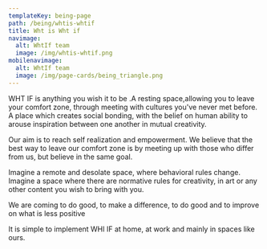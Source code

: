 ```yaml
---
templateKey: being-page
path: /being/whtis-whtif
title: Wht is Wht if
navimage:
  alt: WhtIf team
  image: /img/whtis-whtif.png
mobilenavimage:
  alt: WhtIf team
  image: /img/page-cards/being_triangle.png
---
```

WHT IF is anything you wish it to be .A resting space,allowing you to leave your comfort zone, through meeting with cultures you've never met before. A place which creates social bonding, with the belief on human ability to arouse inspiration between one another in mutual creativity.

Our aim is to reach self realization and empowerment. We believe that the best way to leave our comfort zone is by meeting up with those who differ from us, but believe in the same goal.

Imagine a remote and desolate space, where behavioral rules change. Imagine a space where there are normative rules for creativity, in art or any other content you wish to bring with you.

We are coming to do good, to make a difference, to do good and to improve on what is less positive

It is simple to implement WHI IF at home, at work and mainly in spaces like ours.